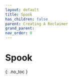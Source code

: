 ```yaml
---
layout: default
title: Spook
has_children: false
parent: Creating A Reclaimer
grand_parent: 
nav_order: 0
---
```

# Spook
{: .no_toc }